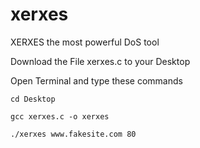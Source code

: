 # xerxes

XERXES the most powerful DoS tool

Download the File xerxes.c to your Desktop

Open Terminal and type these commands

```
cd Desktop

gcc xerxes.c -o xerxes

./xerxes www.fakesite.com 80
```
